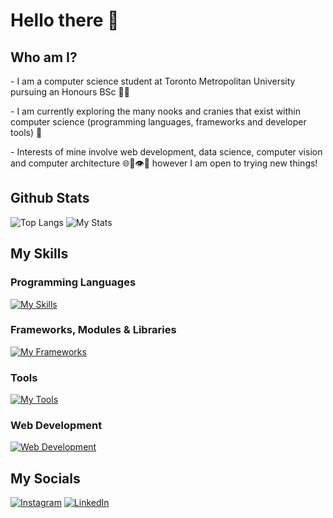 # Hello there 👋

## Who am I?

\- I am a computer science student at Toronto Metropolitan University pursuing an Honours BSc 👨‍🎓

\- I am currently exploring the many nooks and cranies that exist within computer science (programming languages, frameworks and developer tools) 🔭

\- Interests of mine involve web development, data science, computer vision and computer architecture 🌐💾👁️🔗 however I am open to trying new things!

## Github Stats

![Top Langs](https://github-readme-stats.vercel.app/api/top-langs/?username=smm2005&layout=donut&theme=github_dark)
![My Stats](https://github-readme-stats.vercel.app/api?username=smm2005&show_icons=true&theme=github_dark)


## My Skills

### Programming Languages
[![My Skills](https://skillicons.dev/icons?i=python,java,javascript,c,cpp,php)]() 

### Frameworks, Modules & Libraries
[![My Frameworks](https://skillicons.dev/icons?i=opencv,arduino,jquery)]()

### Tools
[![My Tools](https://skillicons.dev/icons?i=git,github,powershell,vscode,linux,bash,netlify)]() 

### Web Development
[![Web Development](https://skillicons.dev/icons?i=html,css,react,flask,nodejs,express)]()


## My Socials

[![Instagram](https://skillicons.dev/icons?i=instagram)](https://www.instagram.com/its.s.m.m/)
[![LinkedIn](https://skillicons.dev/icons?i=linkedin)](https://www.linkedin.com/in/suhail-moeen-aa0753212/)

<!--
**smm2005/smm2005** is a ✨ _special_ ✨ repository because its `README.md` (this file) appears on your GitHub profile.

Here are some ideas to get you started:

- 🔭 I’m currently working on ...
- 🌱 I’m currently learning ...
- 👯 I’m looking to collaborate on ...
- 🤔 I’m looking for help with ...
- 💬 Ask me about ...
- 📫 How to reach me: ...
- 😄 Pronouns: ...
- ⚡ Fun fact: ...
-->
